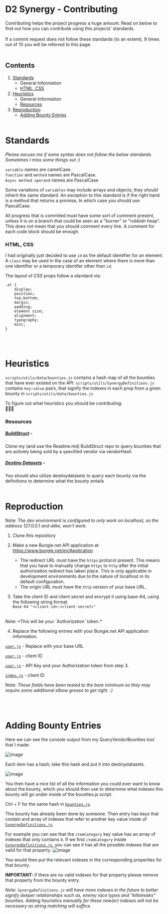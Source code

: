 # D2 Synergy - Contributing

Contributing helps the project progress a huge amount. Read on below to find out how you can contribute using this projects' standards.<br><br>
If a commit request does not follow these standards (to an extent), 9 times out of 10 you will be referred to this page.<br><br>

## Contents
1. [Standards](https://github.com/brendanprice2003/D2-Synergy/blob/main/CONTRIBUTING.md#standards)
    - General Information
    - [HTML, CSS](https://github.com/brendanprice2003/D2-Synergy/blob/main/CONTRIBUTING.md#html-css)
2. [Heuristics](https://github.com/brendanprice2003/D2-Synergy/blob/main/CONTRIBUTING.md#heuristics)
    - General Information
    - [Resources](https://github.com/brendanprice2003/D2-Synergy/blob/main/CONTRIBUTING.md#resources)
3. [Reproduction](https://github.com/brendanprice2003/D2-Synergy/blob/main/CONTRIBUTING.md#reproduction)
    - [Adding Bounty Entries](https://github.com/brendanprice2003/D2-Synergy/blob/main/CONTRIBUTING.md#example)
<br><br>
# Standards

*Please excuse me if some syntax does not follow the below standards. Sometimes I miss some things out :)*

`variable` names are camelCase.<br>
`function` and `method` names are PascalCase.<br>
`Async method operand` names are PascalCase

Some variations of `variables` may include arrays and objects; they *should* inherit the same standard. An exception to this standard is if the right hand is a method that returns a promise, In which case you should use PascalCase.

All progress that is commited must have some sort of comment present, unless it is on a branch that could be seen as a "burner" or "rubbish heap".
This does not mean that you should comment every line. A comment for each code block should be enough.

### HTML, CSS

I had originally just decided to use `id` as the default identifier for an element. A `class` may be used in the case of an element where there is more than one identifier or a temporary identifer other than `id`.

The layout of CSS props follow a standard via:

```
.el {
    display;
    position;
    top,bottom;
    margin;
    padding;
    element size;
    alignment;
    typography;
    misc;
}
```
<br><br>
# Heuristics

`scripts/utils/data/bounties.js` contains a hash map of all the bounties that have ever existed on the API.
`scripts/utils/SynergyDefinitions.js` contains `key:value` pairs, that signify the indexes in each prop from a given bounty in `scripts/utils/data/bounties.js`

To figure out what heuristics you should be contributing:
<br>:construction::construction::construction:

### Resources

##### [BuildStruct](https://github.com/brendanprice2003/QueryVendorBounties) -
Clone my (and use the Readme.md) BuildStruct repo to query bounties that are actively being sold by a specified vendor via vendorHash

##### [Destiny Datasets](https://data.destinysets.com/) -
You should also utilize destinydatasets to query each bounty via the definitions to determine what the bounty entails
<br><br>
# Reproduction

Note: *The dev environment is configured to only work on localhost, so the address 127.0.0.1 and alike, won't work.*

1. Clone this repository

2. Make a new Bungie.net API application at: https://www.bungie.net/en/Application
    - The redirect URL must have the `https` protocol present. This means that you have to manually change `https` to `http` after the initial authorization redirect has taken place. This is only applicable in development environments due to the nature of localhost in its default configuration.
    - The origin URL must have the `http` version of your base URL.

3. Take the client ID and client secret and encrypt it using base-64, using the following string format. <br>
`Base-64 "<client-id>:<client-secret>"`
<br>
Note: *This will be your `Authorization` token.*

4. Replace the following entries with your Bungie.net API application information.


[`user.js`](https://github.com/brendanprice2003/D2-Synergy/blob/e499948f94a9c79c25170a31f4390dabebf6afb9/www/src/scripts/user.js#L56) - Replace with your base URL

[`user.js`](https://github.com/brendanprice2003/D2-Synergy/blob/e499948f94a9c79c25170a31f4390dabebf6afb9/www/src/scripts/user.js#L61) - client ID

[`user.js`](https://github.com/brendanprice2003/D2-Synergy/blob/e499948f94a9c79c25170a31f4390dabebf6afb9/www/src/scripts/user.js#L57) - API Key and your Authorization token from step 3.

[`index.js`](https://github.com/brendanprice2003/D2-Synergy/blob/e499948f94a9c79c25170a31f4390dabebf6afb9/www/src/scripts/index.js#L6) - client ID

Note: *These fields have been tested to the bare minimum so they may require some additional elbow grease to get right. :)*


<br><br>
# Adding Bounty Entries

Here we can see the console output from my QueryVendorBounties tool that I made:

![image](https://user-images.githubusercontent.com/56489848/186026026-0953508e-5e2d-49d1-baf3-e61a0a9da7dd.png)

Each item has a hash; take this hash and put it into destinydatasets.

![image](https://user-images.githubusercontent.com/56489848/186026001-faa410f5-e61b-45fb-b0ef-0915ca25ea26.png)

You then have a nice list of all the information you could ever want to know about the bounty, which you should then use to determine what indexes this bounty will go under inside of the bounties.js script.

Ctrl + F for the same hash in [`bounties.js`](https://github.com/brendanprice2003/D2-Synergy/blob/main/www/src/scripts/utils/data/bounties.js).

This bounty has already been done by someone. Then entry has keys that contain and array of indexes that refer to another key value inside of [`SynergyDefinitions.js`](https://github.com/brendanprice2003/D2-Synergy/blob/main/www/src/scripts/utils/SynergyDefinitions.js).

For example you can see that the `itemCategory` key value has an array of indexes that only contains `0`. If we find `itemCategory` inside [`SynergyDefinitions.js`](https://github.com/brendanprice2003/D2-Synergy/blob/main/www/src/scripts/utils/SynergyDefinitions.js), you can see it has all the possible indexes that are valid for that property. 
![image](https://user-images.githubusercontent.com/56489848/187028214-acf601ee-0b9a-4db3-94da-4da89cdde1ae.png)

You would then put the relevant indexes in the corresponding properties for that bounty.

**IMPORTANT:** if there are no valid indexes for that property please remove that property from the bounty entry. 

*Note: `SynergyDefinitions.js` will have more indexes in the future to better signify deeper relationships such as, enemy race types and "killstreaks" bounties. Adding heuristics manually for these new(er) indexes will not be necessary as string matching will suffice.*

